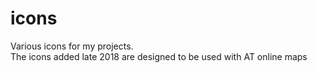 # icons
Various icons for my projects. <br>
The icons added late 2018 are designed to be used with AT online maps

